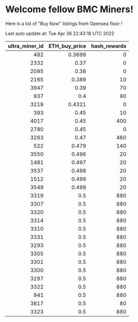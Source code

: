 # Welcome fellow BMC Miners!
Here is a list of "Buy Now" listings from Opensea floor !


Last auto update at: Tue Apr 26 22:43:18 UTC 2022


|   ultra_miner_id |   ETH_buy_price |   hash_rewards |
|-----------------:|----------------:|---------------:|
|              482 |          0.3699 |              0 |
|             2332 |          0.37   |              0 |
|             2095 |          0.38   |              0 |
|             2165 |          0.389  |             10 |
|             3947 |          0.39   |             70 |
|              937 |          0.4    |             90 |
|             3219 |          0.4321 |              0 |
|              393 |          0.45   |             10 |
|             4017 |          0.45   |            400 |
|             2780 |          0.45   |              0 |
|             3263 |          0.47   |            460 |
|              522 |          0.479  |            140 |
|             3550 |          0.496  |             20 |
|             1481 |          0.497  |             20 |
|             3537 |          0.498  |             20 |
|             1512 |          0.499  |             20 |
|             3549 |          0.499  |             20 |
|             3319 |          0.5    |            880 |
|             3307 |          0.5    |            880 |
|             3320 |          0.5    |            880 |
|             3314 |          0.5    |            880 |
|             3310 |          0.5    |            880 |
|             3331 |          0.5    |            880 |
|             3293 |          0.5    |            880 |
|             3305 |          0.5    |            880 |
|             3301 |          0.5    |            880 |
|             3300 |          0.5    |            880 |
|             3297 |          0.5    |            880 |
|             3322 |          0.5    |            880 |
|              941 |          0.5    |            880 |
|             3817 |          0.5    |             80 |
|             3323 |          0.5    |            880 |
